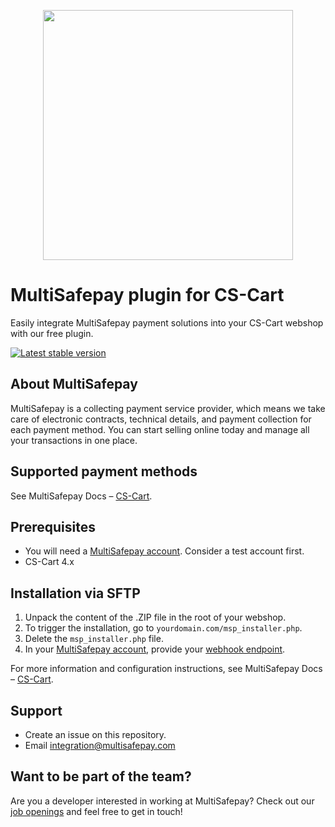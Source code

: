 <p align="center">
  <img src="https://www.multisafepay.com/img/multisafepaylogo.svg" width="400px" position="center">
</p>

# MultiSafepay plugin for CS-Cart

Easily integrate MultiSafepay payment solutions into your CS-Cart webshop with our free plugin.

[![Latest stable version](https://img.shields.io/github/release/multisafepay/cs-cart.svg)](https://github.com/MultiSafepay/CS-Cart)

## About MultiSafepay 

MultiSafepay is a collecting payment service provider, which means we take care of electronic contracts, technical details, and payment collection for each payment method. You can start selling online today and manage all your transactions in one place.

## Supported payment methods

See MultiSafepay Docs – [CS-Cart](https://docs.multisafepay.com/docs/cs-cart).

## Prerequisites

- You will need a [MultiSafepay account](https://testmerchant.multisafepay.com/signup). Consider a test account first.
- CS-Cart 4.x

## Installation via SFTP

1. Unpack the content of the .ZIP file in the root of your webshop.
2. To trigger the installation, go to `yourdomain.com/msp_installer.php`. 
3. Delete the `msp_installer.php` file.
4. In your [MultiSafepay account](https://merchant.multisafepay.com/), provide your [webhook endpoint](https://docs.multisafepay.com/docs/configure-your-webhook/).

For more information and configuration instructions, see MultiSafepay Docs – [CS-Cart](https://docs.multisafepay.com/docs/cs-cart).

## Support

- Create an issue on this repository. 
- Email <a href="mailto:integration@multisafepay.com">integration@multisafepay.com</a>

## Want to be part of the team?

Are you a developer interested in working at MultiSafepay? Check out our [job openings](https://www.multisafepay.com/careers/#jobopenings) and feel free to get in touch!